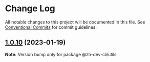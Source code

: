 # Change Log

All notable changes to this project will be documented in this file.
See [Conventional Commits](https://conventionalcommits.org) for commit guidelines.

## [1.0.10](https://github.com/izhaong/zh-dev-cli/compare/v1.0.9...v1.0.10) (2023-01-19)

**Note:** Version bump only for package @zh-dev-cli/utils
